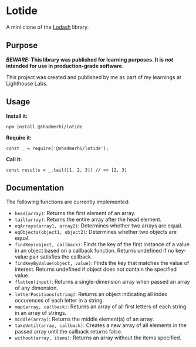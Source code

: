 # Lotide

A mini clone of the [Lodash](https://lodash.com) library.

## Purpose

**_BEWARE:_ This library was published for learning purposes. It is _not_ intended for use in production-grade software.**

This project was created and published by me as part of my learnings at Lighthouse Labs. 

## Usage

**Install it:**

`npm install @shadmerhi/lotide`

**Require it:**

`const _ = require('@shadmerhi/lotide');`

**Call it:**

`const results = _.tail([1, 2, 3]) // => [2, 3]`

## Documentation

The following functions are currently implemented:

* `head(array)`: Returns the first element of an array.
* `tail(array)`: Returns the entire array after the head element.
* `eqArrays(array1, array2)`: Determines whether two arrays are equal.
* `eqObjects(object1, object2)`: Determines whether two objects are equal.
* `findKey(object, callback)`: Finds the key of the first instance of a value in an object based on a callback function. Returns undefined if no key-value pair satisfies the callback.
* `findKeyByValue(object, value)`: Finds the key that matches the value of interest. Returns undefined if object does not contain the specified value.
* `flatten(input)`: Returns a single-dimension array when passed an array of any dimension.
* `letterPositions(string)`: Returns an object indicating all index occurences of each letter in a string.
* `map(array, callback)`: Returns an array of all first letters of each string in an array of strings.
* `middle(array)`: Returns the middle element(s) of an array.
* `takeUntil(array, callback)`: Creates a new array of all elements in the passed array until the callback returns false.
* `without(array, items)`: Returns an array without the items specified.
